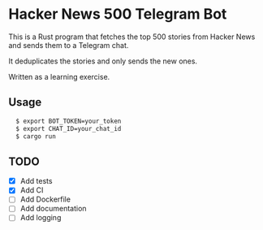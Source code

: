 # Hacker News 500 Telegram Bot

This is a Rust program that fetches the top 500 stories from Hacker News and
sends them to a Telegram chat.

It deduplicates the stories and only sends the new ones.

Written as a learning exercise.

## Usage

```bash
  $ export BOT_TOKEN=your_token
  $ export CHAT_ID=your_chat_id
  $ cargo run
```

## TODO

- [x] Add tests
- [x] Add CI
- [ ] Add Dockerfile
- [ ] Add documentation
- [ ] Add logging
